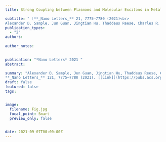 ```yaml
---
title: Strong Coupling between Plasmons and Molecular Excitons in Metal–organic Frameworks

subtitle: " [**_Nano Letters_** 21, 7775–7780 (2021)<br> 
Alexander D. Sample, Jun Guan, Jingtian Hu, Thaddeus Reese, Charles R. Cherqui, Jeong-Eun Park, Francisco Freire-Fernández, Richard D. Schaller, George C. Schatz, Teri W. Odom* ](https://pubs.acs.org/doi/abs/10.1021/acs.nanolett.1c02740)"
publication_types:
  - "2"
authors: 
  
author_notes:
  

publication: "*Nano Letters* 2021 "
abstract: 

summary: "Alexander D. Sample, Jun Guan, Jingtian Hu, Thaddeus Reese, Charles R. Cherqui, Jeong-Eun Park, Francisco Freire-Fernández, Richard D. Schaller, George C. Schatz, Teri W. Odom*  <br>
**_Nano Letters_** 121, 7775–7780 (2021). [[Link]](https://pubs.acs.org/doi/abs/10.1021/acs.nanolett.1c02740)"
draft: false
featured: false
tags:


image:
  filename: Fig.jpg
  focal_point: Smart
  preview_only: false

 
date: 2021-09-07T00:00:00Z
---
```







